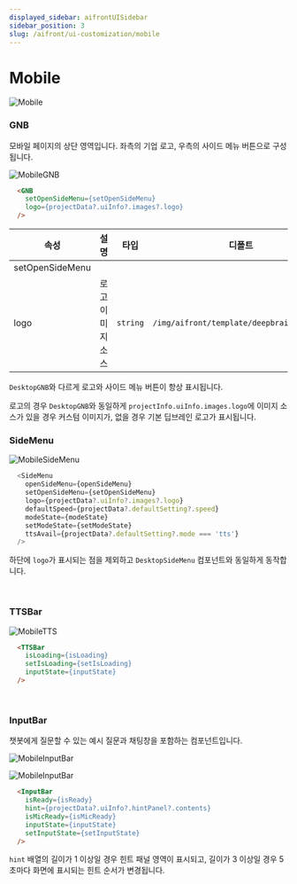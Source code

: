 ```yaml
---
displayed_sidebar: aifrontUISidebar
sidebar_position: 3
slug: /aifront/ui-customization/mobile
---
```


# Mobile


![Mobile](/img/aifront/mobile-guide.png)

### GNB

모바일 페이지의 상단 영역입니다. 좌측의 기업 로고, 우측의 사이드 메뉴 버튼으로 구성됩니다.

![MobileGNB](/img/aifront/mobile-gnb.png)

```html
  <GNB
    setOpenSideMenu={setOpenSideMenu}
    logo={projectData?.uiInfo?.images?.logo}
  />
```

| 속성            | 설명             | 타입     | 디폴트                                    |
|-----------------|------------------|----------|-------------------------------------------|
| setOpenSideMenu |                  |          |                                           |
| logo            | 로고 이미지 소스 | `string` | `/img/aifront/template/deepbrainLogo.svg` |

`DesktopGNB`와 다르게 로고와 사이드 메뉴 버튼이 항상 표시됩니다.

로고의 경우 `DesktopGNB`와 동일하게 `projectInfo.uiInfo.images.logo`에 이미지 소스가 있을 경우 커스텀 이미지가, 없을 경우 기본 딥브레인 로고가 표시됩니다.

### SideMenu

![MobileSideMenu](/img/aifront/mobile-sidemenu.png)

```javascript
  <SideMenu
    openSideMenu={openSideMenu}
    setOpenSideMenu={setOpenSideMenu}
    logo={projectData?.uiInfo?.images?.logo}
    defaultSpeed={projectData?.defaultSetting?.speed}
    modeState={modeState}
    setModeState={setModeState}
    ttsAvail={projectData?.defaultSetting?.mode === 'tts'}
  />
```

하단에 `logo`가 표시되는 점을 제외하고 `DesktopSideMenu` 컴포넌트와 동일하게 동작합니다.


<br />


### TTSBar

![MobileTTS](/img/aifront/mobile-tts.png)

```html
  <TTSBar
    isLoading={isLoading}
    setIsLoading={setIsLoading}
    inputState={inputState}
  />
```

<br />


### InputBar

챗봇에게 질문할 수 있는 예시 질문과 채팅창을 포함하는 컴포넌트입니다.

![MobileInputBar](/img/aifront/mobile-inputbar.png)

![MobileInputBar](/img/aifront/mobile-inputbar-open.png)


```html
  <InputBar
    isReady={isReady}
    hint={projectData?.uiInfo?.hintPanel?.contents}
    isMicReady={isMicReady}
    inputState={inputState}
    setInputState={setInputState}
  />
```

`hint` 배열의 길이가 1 이상일 경우 힌트 패널 영역이 표시되고, 길이가 3 이상일 경우 5초마다 화면에 표시되는 힌트 순서가 변경됩니다.

<br />
